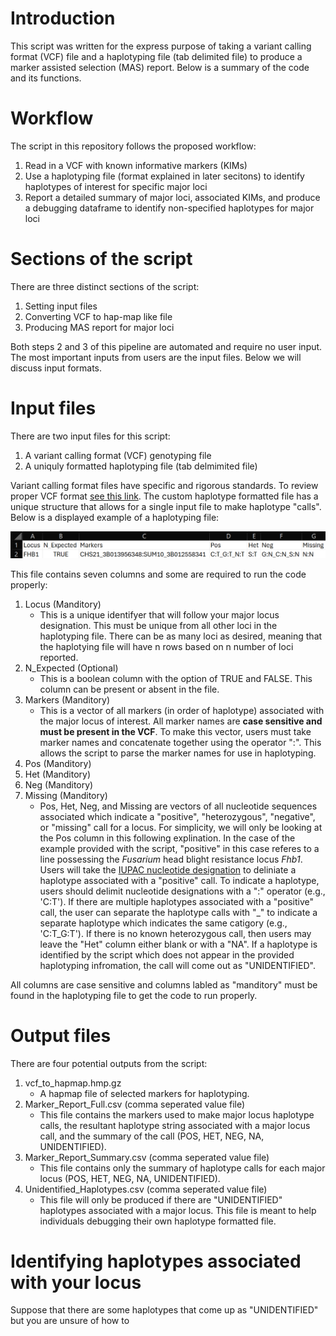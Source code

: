 # Introduction
This script was written for the express purpose of taking a variant calling format (VCF) file and a haplotyping file (tab delimited file) to produce a marker assisted selection (MAS) report. Below is a summary of the code and its functions.

# Workflow
The script in this repository follows the proposed workflow:

1. Read in a VCF with known informative markers (KIMs)
2. Use a haplotyping file (format explained in later secitons) to identify haplotypes of interest for specific major loci
3. Report a detailed summary of major loci, associated KIMs, and produce a debugging dataframe to identify non-specified haplotypes for major loci

# Sections of the script
There are three distinct sections of the script:

1. Setting input files
2. Converting VCF to hap-map like file
3. Producing MAS report for major loci

Both steps 2 and 3 of this pipeline are automated and require no user input. The most important inputs from users are the input files. Below we will discuss input formats.

# Input files
There are two input files for this script:

1. A variant calling format (VCF) genotyping file
2. A uniquly formatted haplotyping file (tab delmimited file)

Variant calling format files have specific and rigorous standards. To review proper VCF format [see this link](https://samtools.github.io/hts-specs/VCFv4.2.pdf). The custom haplotype formatted file has a unique structure that allows for a single input file to make haplotype "calls". Below is a displayed example of a haplotyping file:

![An image of the haplotyping file header](https://github.com/zjwinn/MAS-Summary-Script/blob/master/Example_File_Head.png)

This file contains seven columns and some are required to run the code properly:

1. Locus (Manditory)
    - This is a unique identifyer that will follow your major locus designation. This must be unique from all other loci in the haplotyping file. There can be as many loci as desired, meaning that the haplotying file will have n rows based on n number of loci reported.
2. N_Expected (Optional)
    - This is a boolean column with the option of TRUE and FALSE. This column can be present or absent in the file. 
3. Markers (Manditory)
    - This is a vector of all markers (in order of haplotype) associated with the major locus of interest. All marker names are **case sensitive and must be present in the VCF**. To make this vector, users must take marker names and concatenate together using the operator ":". This allows the script to parse the marker names for use in haplotyping.
4. Pos (Manditory)
5. Het (Manditory)
6. Neg (Manditory)
7. Missing (Manditory)
    - Pos, Het, Neg, and Missing are vectors of all nucleotide sequences associated which indicate a "positive", "heterozygous", "negative", or "missing" call for a locus. For simplicity, we will only be looking at the Pos column in this following explination. In the case of the example provided with the script, "positive" in this case referes to a line possessing the *Fusarium* head blight resistance locus *Fhb1*. Users will take the [IUPAC nucleotide designation](https://en.wikipedia.org/wiki/Nucleic_acid_notation#cite_note-iupac1-1) to deliniate a haplotype associated with a "positive" call. To indicate a haplotype, users should delimit nucleotide designations with a ":" operator (e.g., 'C:T'). If there are multiple haplotypes associated with a "positive" call, the user can separate the haplotype calls with "_" to indicate a separate haplotype which indicates the same catigory (e.g., 'C:T_G:T'). If there is no known heterozygous call, then users may leave the "Het" column either blank or with a "NA". If a haplotype is identified by the script which does not appear in the provided haplotyping infromation, the call will come out as "UNIDENTIFIED".
   
All columns are case sensitive and columns labled as "manditory" must be found in the haplotyping file to get the code to run properly.

# Output files
There are four potential outputs from the script:

1. vcf_to_hapmap.hmp.gz
    - A hapmap file of selected markers for haplotyping. 
2. Marker_Report_Full.csv (comma seperated value file)
    - This file contains the markers used to make major locus haplotype calls, the resultant haplotype string associated with a major locus call, and the summary of the call (POS, HET, NEG, NA, UNIDENTIFIED).
3. Marker_Report_Summary.csv (comma seperated value file)
    - This file contains only the summary of haplotype calls for each major locus (POS, HET, NEG, NA, UNIDENTIFIED).
4. Unidentified_Haplotypes.csv (comma seperated value file)
    - This file will only be produced if there are "UNIDENTIFIED" haplotypes associated with a major locus. This file is meant to help individuals debugging their own haplotype formatted file.
  
# Identifying haplotypes associated with your locus
Suppose that there are some haplotypes that come up as "UNIDENTIFIED" but you are unsure of how to 

